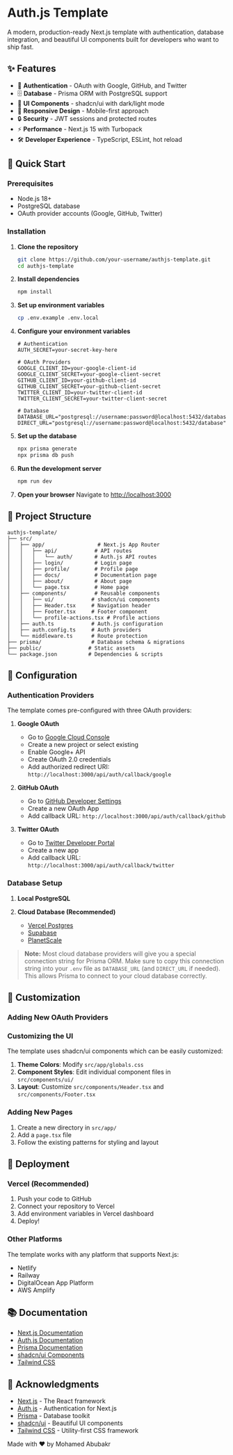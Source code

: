 # Auth.js Template

A modern, production-ready Next.js template with authentication, database integration, and beautiful UI components built for developers who want to ship fast.

## ✨ Features

- 🔐 **Authentication** - OAuth with Google, GitHub, and Twitter
- 🗄️ **Database** - Prisma ORM with PostgreSQL support
- 🎨 **UI Components** - shadcn/ui with dark/light mode
- 📱 **Responsive Design** - Mobile-first approach
- 🔒 **Security** - JWT sessions and protected routes
- ⚡ **Performance** - Next.js 15 with Turbopack
- 🛠️ **Developer Experience** - TypeScript, ESLint, hot reload

## 🚀 Quick Start

### Prerequisites

- Node.js 18+
- PostgreSQL database
- OAuth provider accounts (Google, GitHub, Twitter)

### Installation

1. **Clone the repository**

   ```bash
   git clone https://github.com/your-username/authjs-template.git
   cd authjs-template
   ```

2. **Install dependencies**

   ```bash
   npm install
   ```

3. **Set up environment variables**

   ```bash
   cp .env.example .env.local
   ```

4. **Configure your environment variables**

   ```env
   # Authentication
   AUTH_SECRET=your-secret-key-here

   # OAuth Providers
   GOOGLE_CLIENT_ID=your-google-client-id
   GOOGLE_CLIENT_SECRET=your-google-client-secret
   GITHUB_CLIENT_ID=your-github-client-id
   GITHUB_CLIENT_SECRET=your-github-client-secret
   TWITTER_CLIENT_ID=your-twitter-client-id
   TWITTER_CLIENT_SECRET=your-twitter-client-secret

   # Database
   DATABASE_URL="postgresql://username:password@localhost:5432/database"
   DIRECT_URL="postgresql://username:password@localhost:5432/database"
   ```

5. **Set up the database**

   ```bash
   npx prisma generate
   npx prisma db push
   ```

6. **Run the development server**

   ```bash
   npm run dev
   ```

7. **Open your browser**
   Navigate to [http://localhost:3000](http://localhost:3000)

## 📁 Project Structure

```
authjs-template/
├── src/
│   ├── app/                 # Next.js App Router
│   │   ├── api/            # API routes
│   │   │   └── auth/       # Auth.js API routes
│   │   ├── login/          # Login page
│   │   ├── profile/        # Profile page
│   │   ├── docs/           # Documentation page
│   │   ├── about/          # About page
│   │   └── page.tsx        # Home page
│   ├── components/         # Reusable components
│   │   ├── ui/            # shadcn/ui components
│   │   ├── Header.tsx     # Navigation header
│   │   ├── Footer.tsx     # Footer component
│   │   └── profile-actions.tsx # Profile actions
│   ├── auth.ts            # Auth.js configuration
│   ├── auth.config.ts     # Auth providers
│   └── middleware.ts      # Route protection
├── prisma/                # Database schema & migrations
├── public/               # Static assets
└── package.json          # Dependencies & scripts
```

## 🔧 Configuration

### Authentication Providers

The template comes pre-configured with three OAuth providers:

1. **Google OAuth**

   - Go to [Google Cloud Console](https://console.cloud.google.com/)
   - Create a new project or select existing
   - Enable Google+ API
   - Create OAuth 2.0 credentials
   - Add authorized redirect URI: `http://localhost:3000/api/auth/callback/google`

2. **GitHub OAuth**

   - Go to [GitHub Developer Settings](https://github.com/settings/developers)
   - Create a new OAuth App
   - Add callback URL: `http://localhost:3000/api/auth/callback/github`

3. **Twitter OAuth**
   - Go to [Twitter Developer Portal](https://developer.twitter.com/)
   - Create a new app
   - Add callback URL: `http://localhost:3000/api/auth/callback/twitter`

### Database Setup

1. **Local PostgreSQL**

2. **Cloud Database (Recommended)**
   - [Vercel Postgres](https://vercel.com/docs/storage/vercel-postgres)
   - [Supabase](https://supabase.com/)
   - [PlanetScale](https://planetscale.com/)

> **Note:** Most cloud database providers will give you a special connection string for Prisma ORM. Make sure to copy this connection string into your `.env` file as `DATABASE_URL` (and `DIRECT_URL` if needed). This allows Prisma to connect to your cloud database correctly.

## 🎨 Customization

### Adding New OAuth Providers

### Customizing the UI

The template uses shadcn/ui components which can be easily customized:

1. **Theme Colors**: Modify `src/app/globals.css`
2. **Component Styles**: Edit individual component files in `src/components/ui/`
3. **Layout**: Customize `src/components/Header.tsx` and `src/components/Footer.tsx`

### Adding New Pages

1. Create a new directory in `src/app/`
2. Add a `page.tsx` file
3. Follow the existing patterns for styling and layout

## 🚀 Deployment

### Vercel (Recommended)

1. Push your code to GitHub
2. Connect your repository to Vercel
3. Add environment variables in Vercel dashboard
4. Deploy!

### Other Platforms

The template works with any platform that supports Next.js:

- Netlify
- Railway
- DigitalOcean App Platform
- AWS Amplify

## 📚 Documentation

- [Next.js Documentation](https://nextjs.org/docs)
- [Auth.js Documentation](https://authjs.dev)
- [Prisma Documentation](https://www.prisma.io/docs)
- [shadcn/ui Components](https://ui.shadcn.com)
- [Tailwind CSS](https://tailwindcss.com/docs)

## 🙏 Acknowledgments

- [Next.js](https://nextjs.org/) - The React framework
- [Auth.js](https://authjs.dev/) - Authentication for Next.js
- [Prisma](https://www.prisma.io/) - Database toolkit
- [shadcn/ui](https://ui.shadcn.com/) - Beautiful UI components
- [Tailwind CSS](https://tailwindcss.com/) - Utility-first CSS framework

Made with ❤️ by Mohamed Abubakr
